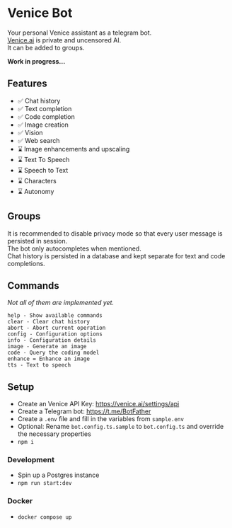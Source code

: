 # Venice Bot

Your personal Venice assistant as a telegram bot.
<br>[Venice.ai](https://venice.ai/) is private and uncensored AI.
<br>It can be added to groups.

**Work in progress...**

## Features

- ✅ Chat history
- ✅ Text completion
- ✅ Code completion
- ✅ Image creation
- ✅ Vision
- ✅ Web search
- ⌛ Image enhancements and upscaling
- ⌛ Text To Speech
- ⌛ Speech to Text
- ⌛ Characters
- ⌛ Autonomy

## Groups

It is recommended to disable privacy mode so that every user message is persisted in session.
<br>The bot only autocompletes when mentioned.
<br>Chat history is persisted in a database and kept separate for text and code completions.

## Commands

_Not all of them are implemented yet._

```
help - Show available commands
clear - Clear chat history
abort - Abort current operation
config - Configuration options
info - Configuration details
image - Generate an image
code - Query the coding model
enhance = Enhance an image
tts - Text to speech
```

## Setup

- Create an Venice API Key: https://venice.ai/settings/api
- Create a Telegram bot: https://t.me/BotFather
- Create a `.env` file and fill in the variables from `sample.env`
- Optional: Rename `bot.config.ts.sample` to `bot.config.ts` and override the necessary properties
- `npm i`

### Development

- Spin up a Postgres instance
- `npm run start:dev`

### Docker

- `docker compose up`
